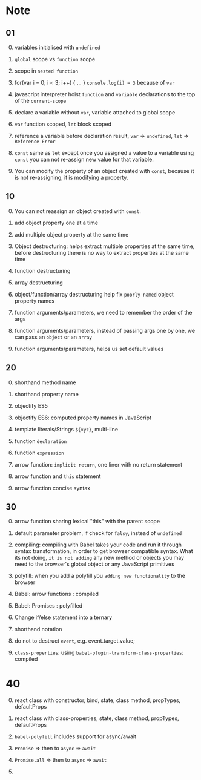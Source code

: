 # Note

## 01 
0. variables initialised with `undefined`

1. `global` scope vs `function` scope

2. scope in `nested function`

3. for(var i = 0; i < 3; i++) { ... } `console.log(i) = 3` because of `var`

4. javascript interpreter hoist `function` and `variable` declarations to the top of the `current-scope`

5. declare a variable without `var`, variable attached to global scope 

6. `var` function scoped, `let` block scoped

7. reference a variable before declaration result, `var` => `undefined`, `let` => `Reference Error`

8. `const` same as `let` except once you assigned a value to a variable using `const` you can not   re-assign new value for that variable.

9. You can modify the property of an object created with `const`, because it is not re-assigning, it is modifying a property.

## 10
0. You can not reassign an object created with `const`.

1. add object property one at a time

2. add multiple object property at the same time  

3. Object destructuring: helps extract multiple properties at the same time, before destructuring there is no way to extract properties at the same time

4. function destructuring 

5. array destructuring

6. object/function/array destructuring help fix `poorly named` object property names

7. function arguments/parameters, we need to remember the order of the args

8. function arguments/parameters, instead of passing args one by one, we can pass an `object` or an `array`

9. function arguments/parameters, helps us set default values

## 20
0. shorthand method name

1. shorthand property name

2. objectify ES5

3. objectify ES6: computed property names in JavaScript

4. template literals/Strings `${xyz}`, multi-line

5. function `declaration` 

6. function `expression`

7. arrow function: `implicit return`, one liner with no return statement

8. arrow function and `this` statement

9. arrow function concise syntax

## 30
0. arrow function sharing lexical "this" with the parent scope

1. default parameter problem, if check for `falsy`, instead of `undefined`

2. compiling: compiling with Babel takes your code and run it through syntax transformation, in order to get browser compatible syntax. What its not doing, `it is not adding` any new method or objects you may need to the browser's global object or any JavaScript primitives

3. polyfill: when you add a polyfill you `adding new functionality` to the browser

4. Babel: arrow functions : compiled

5. Babel: Promises : polyfilled

6. Change if/else statement into a ternary

7. shorthand notation

8. do not to destruct `event`, e.g. event.target.value;

9. `class-properties`: using `babel-plugin-transform-class-properties`: compiled

# 40
0. react class with constructor, bind, state, class method, propTypes, defaultProps

1. react class with class-properties, state, class method, propTypes, defaultProps

2. `babel-polyfill` includes support for async/await 

3. `Promise` => then to `async` => `await`

4. `Promise.all` => then to `async` => `await`

5. 